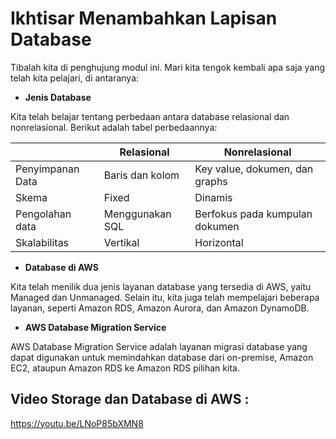 # Ikhtisar Menambahkan Lapisan Database
Tibalah kita di penghujung modul ini. Mari kita tengok kembali apa saja yang telah kita pelajari, di antaranya:

- **Jenis Database**
    
Kita telah belajar tentang perbedaan antara database relasional dan nonrelasional. Berikut adalah tabel perbedaannya:


|                                | Relasional                     | Nonrelasional                                                       |
|--------------------------------|--------------------------------|---------------------------------------------------------------------|
|Penyimpanan Data                | Baris dan kolom                | Key value, dokumen, dan graphs                                      |
|Skema                           | Fixed                          | Dinamis                                                             |
|Pengolahan data                 | Menggunakan SQL                | Berfokus pada kumpulan dokumen                                      | 
|Skalabilitas                    | Vertikal                       | Horizontal                                                          |


- **Database di AWS**

Kita telah menilik dua jenis layanan database yang tersedia di AWS, yaitu Managed dan Unmanaged. Selain itu, kita juga telah mempelajari beberapa layanan, seperti Amazon RDS, Amazon Aurora, dan Amazon DynamoDB.


- **AWS Database Migration Service**

AWS Database Migration Service adalah layanan migrasi database yang dapat digunakan untuk memindahkan database dari on-premise, Amazon EC2, ataupun Amazon RDS ke Amazon RDS pilihan kita.

## Video Storage dan Database di AWS :
https://youtu.be/LNoP85bXMN8